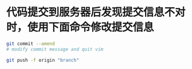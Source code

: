 # 代码提交到服务器后发现提交信息不对时，使用下面命令修改提交信息

```bash
git commit --amend
# modify commit message and quit vim

git push -f origin "branch"
```
